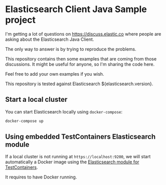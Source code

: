 <!-- This is generated. Edit it from src/main/documentation -->

# Elasticsearch Client Java Sample project

I'm getting a lot of questions on https://discuss.elastic.co where
people are asking about the Elasticsearch Java Client.

The only way to answer is by trying to reproduce the problems.

This repository contains then some examples that are coming from those
discussions. It might be useful for anyone, so I'm sharing the code here.

Feel free to add your own examples if you wish.

This repository is tested against Elasticsearch ${elasticsearch.version}.

## Start a local cluster

You can start Elasticsearch locally using `docker-compose`:

```sh
docker-compose up
```

## Using embedded TestContainers Elasticsearch module

If a local cluster is not running at `https://localhost:9200`, we will start automatically a Docker image using
the [Elasticsearch module for TestContainers](https://www.testcontainers.org/modules/elasticsearch/).

It requires to have Docker running.
